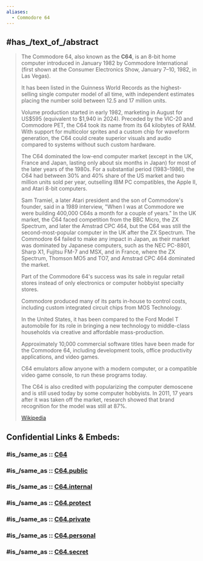 ```yaml
---
aliases:
  - Commodore 64
---
```


## #has_/text_of_/abstract 

> The Commodore 64, also known as the **C64**, is an 8-bit home computer 
> introduced in January 1982 by Commodore International 
> (first shown at the Consumer Electronics Show, January 7–10, 1982, in Las Vegas). 
> 
> It has been listed in the Guinness World Records as 
> the highest-selling single computer model of all time, 
> with independent estimates placing the number sold between 12.5 and 17 million units. 
> 
> Volume production started in early 1982, 
> marketing in August for US$595 (equivalent to $1,940 in 2024). 
> Preceded by the VIC-20 and Commodore PET, the C64 took its name from its 64 kilobytes of RAM. 
> With support for multicolor sprites and a custom chip for waveform generation, 
> the C64 could create superior visuals and audio compared to systems without such custom hardware.
>
> The C64 dominated the low-end computer market (except in the UK, France and Japan, 
> lasting only about six months in Japan) for most of the later years of the 1980s. 
> For a substantial period (1983–1986), the C64 had between 30% and 40% share of the US market 
> and two million units sold per year, outselling IBM PC compatibles, the Apple II, 
> and Atari 8-bit computers. 
> 
> Sam Tramiel, a later Atari president and the son of Commodore's founder, said in a 1989 interview, 
> "When I was at Commodore we were building 400,000 C64s a month for a couple of years." 
> In the UK market, the C64 faced competition from the BBC Micro, the ZX Spectrum, 
> and later the Amstrad CPC 464, 
> but the C64 was still the second-most-popular computer in the UK after the ZX Spectrum. 
> The Commodore 64 failed to make any impact in Japan, 
> as their market was dominated by Japanese computers, 
> such as the NEC PC-8801, Sharp X1, Fujitsu FM-7 and MSX, 
> and in France, where the ZX Spectrum, Thomson MO5 and TO7, and Amstrad CPC 464 dominated the market.
>
> Part of the Commodore 64's success was its sale in regular retail stores 
> instead of only electronics or computer hobbyist specialty stores. 
> 
> Commodore produced many of its parts in-house to control costs, 
> including custom integrated circuit chips from MOS Technology. 
> 
> In the United States, it has been compared to the Ford Model T automobile for its role in 
> bringing a new technology to middle-class households via creative and affordable mass-production. 
> 
> Approximately 10,000 commercial software titles have been made for the Commodore 64, 
> including development tools, office productivity applications, and video games. 
> 
> C64 emulators allow anyone with a modern computer, 
> or a compatible video game console, to run these programs today. 
> 
> The C64 is also credited with popularizing the computer demoscene 
> and is still used today by some computer hobbyists. 
> In 2011, 17 years after it was taken off the market, research showed that 
> brand recognition for the model was still at 87%.
>
> [Wikipedia](https://en.wikipedia.org/wiki/Commodore%2064) 


## Confidential Links & Embeds: 

### #is_/same_as :: [C64](/_Standards/Technology/IT/Computer_Hardware/Computer/C64.md) 

### #is_/same_as :: [C64.public](/_public/Technology/IT/Computer_Hardware/Computer/C64.public.md) 

### #is_/same_as :: [C64.internal](/_internal/Technology/IT/Computer_Hardware/Computer/C64.internal.md) 

### #is_/same_as :: [C64.protect](/_protect/Technology/IT/Computer_Hardware/Computer/C64.protect.md) 

### #is_/same_as :: [C64.private](/_private/Technology/IT/Computer_Hardware/Computer/C64.private.md) 

### #is_/same_as :: [C64.personal](/_personal/Technology/IT/Computer_Hardware/Computer/C64.personal.md) 

### #is_/same_as :: [C64.secret](/_secret/Technology/IT/Computer_Hardware/Computer/C64.secret.md)

